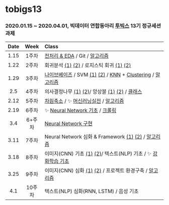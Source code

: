 # tobigs13

### 2020.01.15 ~ 2020.04.01, 빅데이터 연합동아리 [투빅스](http://www.datamarket.kr/xe/) 13기 정규세션 과제     


|Date|Week|Class|
|:---:|:---:|:---|
|1.15|1주차|[전처리 & EDA](https://github.com/jbeen2/tobigs13/blob/master/week1_EDA.ipynb) / Git / [알고리즘](https://github.com/jbeen2/tobigs13/blob/master/algorithm_week1.ipynb)|
|1.22|2주차|회귀분석 [(1)](https://github.com/jbeen2/tobigs13/blob/master/week2_LinearRegression_Task1.ipynb) [(2)](https://github.com/jbeen2/tobigs13/blob/master/week2_LinearRegression_Task2.ipynb) / 로지스틱 회귀 [(1)](https://github.com/jbeen2/tobigs13/blob/master/week2_LogisticRegression_assignment1.ipynb) [(2)](https://github.com/jbeen2/tobigs13/blob/master/week2_LogisticRegression_assignment2.ipynb)|
|1.29|3주차|[나이브베이즈](https://github.com/jbeen2/tobigs13/blob/master/week3_NaiveBayes_assignment.ipynb) / SVM [(1)](https://github.com/jbeen2/tobigs13/blob/master/week3_SVM_assignment1.ipynb) [(2)](https://github.com/jbeen2/tobigs13/blob/master/week3_SVM_assignment2.ipynb) / [KNN](https://github.com/jbeen2/tobigs13/blob/master/week3_KNN_assignment1.ipynb) + [Clustering](https://github.com/jbeen2/tobigs13/blob/master/week3_Clustering_assignment3.ipynb) / [알고리즘](https://github.com/jbeen2/tobigs13/blob/master/algorithm_week3.ipynb)|
|2.5|4주차|의사결정나무 [(1)](https://github.com/jbeen2/tobigs13/blob/master/week4_DT_assignment1.ipynb) [(2)](https://github.com/jbeen2/tobigs13/blob/master/week4_DT_assignment2.ipynb)/ 앙상블 [(1)](https://github.com/jbeen2/tobigs13/blob/master/week4_Ensemble_assignment1.ipynb) [(2)](https://github.com/jbeen2/tobigs13/blob/master/week4_Ensemble_assignment2.ipynb) / [클래스](https://github.com/jbeen2/tobigs13/blob/master/week4_Class_assignment.ipynb)|
|2.12|5주차|[차원축소](https://github.com/jbeen2/tobigs13/blob/master/week5_PCA_assignment.ipynb) / :sparkles: [머신러닝실전](https://github.com/jbeen2/tobigs13/blob/master/week5_ML_assignment.ipynb) / [알고리즘](https://github.com/jbeen2/tobigs13/blob/master/algorithm_week5.ipynb)|
|2.19|6주차|:sparkles: [Neural Network 기초](https://github.com/jbeen2/tobigs13/blob/master/week6_NN_assignment3.ipynb) / [크롤링](https://github.com/jbeen2/tobigs13/blob/master/week6_Crawling_assignment.ipynb)|
|3.4|6+주차|[Neural Network 구현](https://github.com/jbeen2/tobigs13/blob/master/week6_NN_bonus_assignment.ipynb)|
|3.11|7주차|Neural Network 심화 & Framework [(1)](https://github.com/jbeen2/tobigs13/blob/master/week7_Framework_Keras.ipynb) [(2)](https://github.com/jbeen2/tobigs13/blob/master/week7_Framework_PyTorch.ipynb) / [알고리즘](https://github.com/jbeen2/tobigs13/blob/master/algorithm_week7.ipynb)|
|3.18|8주차|이미지(CNN) 기초 [(1)](https://github.com/jbeen2/tobigs13/blob/master/week8_CNN_assignment1.ipynb) [(2)](https://github.com/jbeen2/tobigs13/blob/master/week8_CNN_assignment2.ipynb)/ 텍스트(NLP) 기초 / :sparkles: [강화학습 기초](https://github.com/jbeen2/tobigs13/blob/master/week8_ReinforcementLearning_assignment1.ipynb)|
|3.25|9주차|이미지(CNN) 심화 [(1)](https://github.com/jbeen2/tobigs13/blob/master/week9_Image_assignment1.ipynb) [(2)](https://github.com/jbeen2/tobigs13/blob/master/week9_Image_assignment2.ipynb) / 프로젝트 환경구축 / [알고리즘](https://github.com/jbeen2/tobigs13/blob/master/algorithm_week9.ipynb)|
|4.1|10주차|텍스트(NLP) 심화(RNN, LSTM) / 음성 기초|

